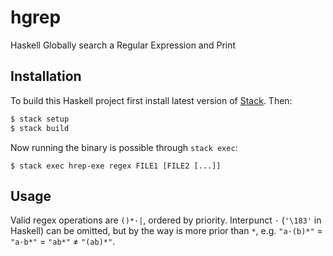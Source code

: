 # hgrep
Haskell Globally search a Regular Expression and Print

## Installation
To build this Haskell project first install latest version of [Stack](https://www.haskellstack.org/). Then:
```bash
$ stack setup
$ stack build
```
Now running the binary is possible through `stack exec`:
```
$ stack exec hrep-exe regex FILE1 [FILE2 [...]]
```

## Usage
Valid regex operations are `()*·|`, ordered by priority. Interpunct `·` (`'\183'` in Haskell) can be omitted, but by the way is more prior than `*`, e.g.
`"a·(b)*"` = `"a·b*"` = `"ab*"` ≠ `"(ab)*"`.
